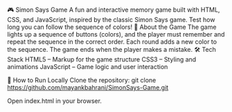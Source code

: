 🎮 Simon Says Game
A fun and interactive memory game built with HTML, CSS, and JavaScript, inspired by the classic Simon Says game. Test how long you can follow the sequence of colors!
🧠 About the Game
The game lights up a sequence of buttons (colors), and the player must remember and repeat the sequence in the correct order. Each round adds a new color to the sequence. The game ends when the player makes a mistake.
🛠️ Tech Stack
HTML5 – Markup for the game structure
CSS3 – Styling and animations
JavaScript – Game logic and user interaction

🚀 How to Run Locally
Clone the repository:
git clone https://github.com/mayankbahrani/SimonSays-Game.git

Open index.html in your browser.
